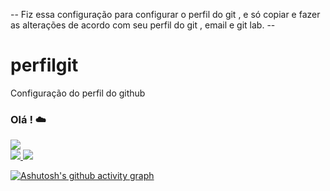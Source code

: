 -- Fiz essa configuração para configurar o perfil do git , e só copiar e fazer as alterações de acordo com seu perfil do git , email e git lab. --
# perfilgit
Configuração do perfil do github
### Olá !     ☁️


<picture>
    <source
      srcset="https://github-readme-stats.vercel.app/api?username=SEU USUÁRIO&show_icons=true&theme=dark"
      media="(prefers-color-scheme: dark)"
    />
    <source
      srcset="https://github-readme-stats.vercel.app/api?username=SEU USUÁRIO&show_icons=true"
      media="(prefers-color-scheme: light), (prefers-color-scheme: no-preference)"
    />
    <img src="https://github-readme-stats.vercel.app/api?username=SEU USUÁRIO&show_icons=true" />
  </picture>

<div>
 <a href="https://www.linkedin.com/in/SEU USUÁRIO/" target="_blank"><img src="https://img.shields.io/badge/LinkedIn-0077B5?style=for-the-badge&logo=linkedin&logoColor=white" target="_blank"</a>
 <a href="https://gitlab.com/SEU USUÁRIO" target="_blank"><img src="https://img.shields.io/badge/GitLab-330F63?style=for-the-badge&logo=gitlab&logoColor=white" target="_blank"</a>    
 



[![Ashutosh's github activity graph](https://github-readme-activity-graph.vercel.app/graph?username=phblima&bg_color=d1f7ff&color=4c529e&line=4c9e69&point=215dab&area=true&hide_border=true)](https://github.com/ashutosh00710/github-readme-activity-graph)

</div>
